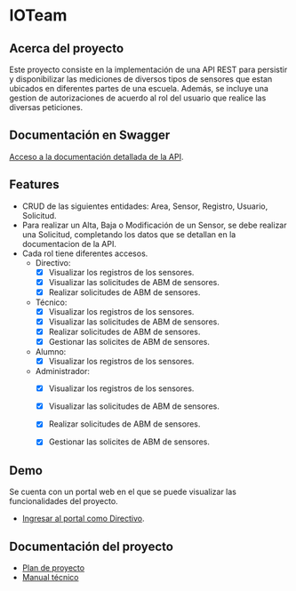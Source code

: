 
# IOTeam 

## Acerca del proyecto

Este proyecto consiste en la implementación de una API REST para persistir y disponibilizar las mediciones de diversos tipos de sensores que estan ubicados en diferentes partes de una escuela. Además, se incluye una gestion de autorizaciones de acuerdo al rol del usuario que realice las diversas peticiones.



## Documentación en Swagger

[Acceso a la documentación detallada de la API](https://pp1-iot.herokuapp.com/iot-api.html).

## Features

- CRUD de las siguientes entidades: Area, Sensor, Registro, Usuario, Solicitud.
- Para realizar un Alta, Baja o Modificación de un Sensor, se debe realizar una Solicitud, completando los datos que se detallan en la documentacion de la API.
- Cada rol tiene diferentes accesos.
    - Directivo: 
         - [X] Visualizar los registros de los sensores.
         - [X] Visualizar las solicitudes de ABM de sensores.
         - [X] Realizar solicitudes de ABM de sensores.

    - Técnico: 
        - [X] Visualizar los registros de los sensores.
         - [X] Visualizar las solicitudes de ABM de sensores.
         - [X] Realizar solicitudes de ABM de sensores.
         - [X] Gestionar las solicites de ABM de sensores. 

    - Alumno:  
        - [X] Visualizar los registros de los sensores.

    - Administrador: 
         - [X] Visualizar los registros de los sensores.
         - [X] Visualizar las solicitudes de ABM de sensores.
         - [X] Realizar solicitudes de ABM de sensores.
         - [X] Gestionar las solicites de ABM de sensores. 
    



## Demo
Se cuenta con un portal web en el que se puede visualizar las funcionalidades del proyecto. 
- [Ingresar al portal como Directivo](https://portalsensores-iot.github.io/home/?usuario=prueba&email=pd@gmail.com&categoria=directivo&instituto=La%20Manzana%20de%20Isaac&ultimoanio=no&estecnico=no). 




## Documentación del proyecto

- [Plan de proyecto](https://drive.google.com/file/d/1UaLlHKapKY8LNc5yGALP8YhBjY57AYSr/view?usp=sharing)
- [Manual técnico](https://drive.google.com/file/d/1fi4kpVXi5GGSD3jdzVrp2AXYIIuZF1ZH/view?usp=sharing)









